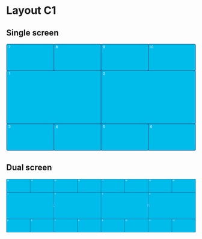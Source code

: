 # Layout C1
## Single screen
![Preview](layout_c1.gif?raw=true "Preview")
## Dual screen
![Preview](layout_c1_dual.gif?raw=true "Preview")

